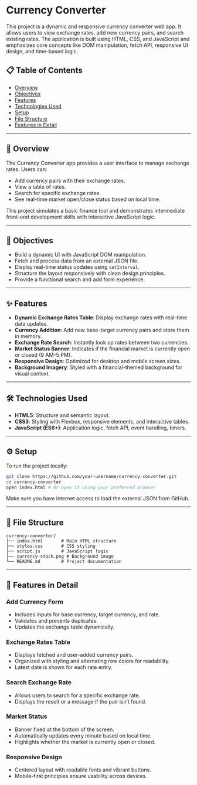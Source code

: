 # Currency Converter

This project is a dynamic and responsive currency converter web app. It allows users to view exchange rates, add new currency pairs, and search existing rates. The application is built using HTML, CSS, and JavaScript and emphasizes core concepts like DOM manipulation, fetch API, responsive UI design, and time-based logic.

## 📋 Table of Contents

- [Overview](#overview)
- [Objectives](#objectives)
- [Features](#features)
- [Technologies Used](#technologies-used)
- [Setup](#setup)
- [File Structure](#file-structure)
- [Features in Detail](#features-in-detail)

---

## 🧭 Overview

The Currency Converter app provides a user interface to manage exchange rates. Users can:

- Add currency pairs with their exchange rates.
- View a table of rates.
- Search for specific exchange rates.
- See real-time market open/close status based on local time.

This project simulates a basic finance tool and demonstrates intermediate front-end development skills with interactive JavaScript logic.

---

## 🎯 Objectives

- Build a dynamic UI with JavaScript DOM manipulation.
- Fetch and process data from an external JSON file.
- Display real-time status updates using `setInterval`.
- Structure the layout responsively with clean design principles.
- Provide a functional search and add form experience.

---

## ✨ Features

- **Dynamic Exchange Rates Table**: Display exchange rates with real-time data updates.
- **Currency Addition**: Add new base-target currency pairs and store them in memory.
- **Exchange Rate Search**: Instantly look up rates between two currencies.
- **Market Status Banner**: Indicates if the financial market is currently open or closed (9 AM–5 PM).
- **Responsive Design**: Optimized for desktop and mobile screen sizes.
- **Background Imagery**: Styled with a financial-themed background for visual context.

---

## 🛠 Technologies Used

- **HTML5**: Structure and semantic layout.
- **CSS3**: Styling with Flexbox, responsive elements, and interactive tables.
- **JavaScript (ES6+)**: Application logic, fetch API, event handling, timers.

---

## ⚙️ Setup

To run the project locally:

```bash
git clone https://github.com/your-username/currency-converter.git
cd currency-converter
open index.html # Or open it using your preferred browser
```

Make sure you have internet access to load the external JSON from GitHub.

---

## 📁 File Structure

```
currency-converter/
├── index.html       # Main HTML structure
├── styles.css       # CSS styling
├── script.js        # JavaScript logic
├── currency-stock.png # Background image
└── README.md        # Project documentation
```

---

## 🧩 Features in Detail

### Add Currency Form

- Includes inputs for base currency, target currency, and rate.
- Validates and prevents duplicates.
- Updates the exchange table dynamically.

### Exchange Rates Table

- Displays fetched and user-added currency pairs.
- Organized with styling and alternating row colors for readability.
- Latest date is shown for each rate entry.

### Search Exchange Rate

- Allows users to search for a specific exchange rate.
- Displays the result or a message if the pair isn’t found.

### Market Status

- Banner fixed at the bottom of the screen.
- Automatically updates every minute based on local time.
- Highlights whether the market is currently open or closed.

### Responsive Design

- Centered layout with readable fonts and vibrant buttons.
- Mobile-first principles ensure usability across devices.
